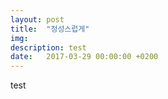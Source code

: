 ```yaml
---
layout: post
title:  "정성스럽게"
img:
description: test
date:   2017-03-29 00:00:00 +0200
---
```


test
